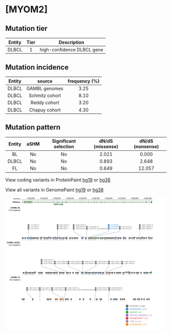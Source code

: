 # [MYOM2]

## Mutation tier

|Entity|Tier|Description               |
|:------:|:----:|--------------------------|
|DLBCL |1   |high-confidence DLBCL gene|
## Mutation incidence

|Entity|source        |frequency (%)|
|:------:|:--------------:|:-------------:|
|DLBCL |GAMBL genomes |3.25         |
|DLBCL |Schmitz cohort|8.10         |
|DLBCL |Reddy cohort  |3.20         |
|DLBCL |Chapuy cohort |4.30         |

## Mutation pattern

|Entity|aSHM|Significant selection|dN/dS (missense)|dN/dS (nonsense)|
|:------:|:----:|:---------------------:|:----------------:|:----------------:|
|BL    |No  |No                   |2.021           | 0.000          |
|DLBCL |No  |No                   |0.893           | 2.648          |
|FL    |No  |No                   |0.649           |12.057          |




View coding variants in ProteinPaint [hg19](https://www.bcgsc.ca/downloads/morinlab/GAMBL/test/genes/MYOM2_protein.html)  or [hg38](https://www.bcgsc.ca/downloads/morinlab/GAMBL/test/genes/MYOM2_protein_hg38.html)

View all variants in GenomePaint [hg19](https://www.bcgsc.ca/downloads/morinlab/GAMBL/test/genes/MYOM2.html)  or [hg38](https://www.bcgsc.ca/downloads/morinlab/GAMBL/test/genes/MYOM2_hg38.html)

![image](images/proteinpaint/MYOM2.svg)
